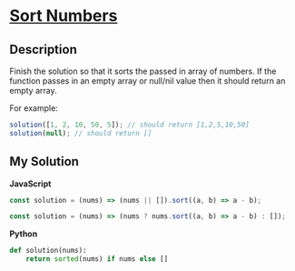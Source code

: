 # [Sort Numbers](https://www.codewars.com/kata/5174a4c0f2769dd8b1000003)

## Description

Finish the solution so that it sorts the passed in array of numbers. If the function passes in an empty array or null/nil value then it should return an empty array.

For example:

```js
solution([1, 2, 10, 50, 5]); // should return [1,2,5,10,50]
solution(null); // should return []
```

## My Solution

**JavaScript**

```js
const solution = (nums) => (nums || []).sort((a, b) => a - b);
```

```js
const solution = (nums) => (nums ? nums.sort((a, b) => a - b) : []);
```

**Python**

```py
def solution(nums):
    return sorted(nums) if nums else []
```
